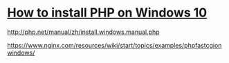 # [How to install PHP on Windows 10](https://www.youtube.com/watch?v=HjK4EqSPD_8)

http://php.net/manual/zh/install.windows.manual.php  

https://www.nginx.com/resources/wiki/start/topics/examples/phpfastcgionwindows/
